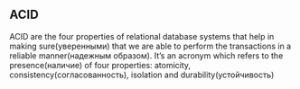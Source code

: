 ## ACID

ACID are the four properties of relational database systems that help in making sure(уверенными) that we are able to perform the transactions in a reliable manner(надежным образом). It’s an acronym which refers to the presence(наличие) of four properties: atomicity, consistency(согласованность), isolation and durability(устойчивость)